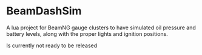# BeamDashSim
A lua project for BeamNG gauge clusters to have simulated oil pressure and battery levels, along with the proper lights and ignition positions.

Is currently not ready to be released
